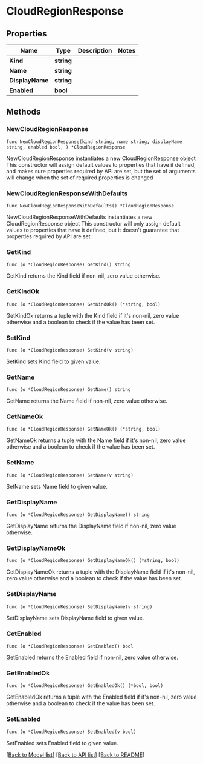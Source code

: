 # CloudRegionResponse

## Properties

Name | Type | Description | Notes
------------ | ------------- | ------------- | -------------
**Kind** | **string** |  | 
**Name** | **string** |  | 
**DisplayName** | **string** |  | 
**Enabled** | **bool** |  | 

## Methods

### NewCloudRegionResponse

`func NewCloudRegionResponse(kind string, name string, displayName string, enabled bool, ) *CloudRegionResponse`

NewCloudRegionResponse instantiates a new CloudRegionResponse object
This constructor will assign default values to properties that have it defined,
and makes sure properties required by API are set, but the set of arguments
will change when the set of required properties is changed

### NewCloudRegionResponseWithDefaults

`func NewCloudRegionResponseWithDefaults() *CloudRegionResponse`

NewCloudRegionResponseWithDefaults instantiates a new CloudRegionResponse object
This constructor will only assign default values to properties that have it defined,
but it doesn't guarantee that properties required by API are set

### GetKind

`func (o *CloudRegionResponse) GetKind() string`

GetKind returns the Kind field if non-nil, zero value otherwise.

### GetKindOk

`func (o *CloudRegionResponse) GetKindOk() (*string, bool)`

GetKindOk returns a tuple with the Kind field if it's non-nil, zero value otherwise
and a boolean to check if the value has been set.

### SetKind

`func (o *CloudRegionResponse) SetKind(v string)`

SetKind sets Kind field to given value.


### GetName

`func (o *CloudRegionResponse) GetName() string`

GetName returns the Name field if non-nil, zero value otherwise.

### GetNameOk

`func (o *CloudRegionResponse) GetNameOk() (*string, bool)`

GetNameOk returns a tuple with the Name field if it's non-nil, zero value otherwise
and a boolean to check if the value has been set.

### SetName

`func (o *CloudRegionResponse) SetName(v string)`

SetName sets Name field to given value.


### GetDisplayName

`func (o *CloudRegionResponse) GetDisplayName() string`

GetDisplayName returns the DisplayName field if non-nil, zero value otherwise.

### GetDisplayNameOk

`func (o *CloudRegionResponse) GetDisplayNameOk() (*string, bool)`

GetDisplayNameOk returns a tuple with the DisplayName field if it's non-nil, zero value otherwise
and a boolean to check if the value has been set.

### SetDisplayName

`func (o *CloudRegionResponse) SetDisplayName(v string)`

SetDisplayName sets DisplayName field to given value.


### GetEnabled

`func (o *CloudRegionResponse) GetEnabled() bool`

GetEnabled returns the Enabled field if non-nil, zero value otherwise.

### GetEnabledOk

`func (o *CloudRegionResponse) GetEnabledOk() (*bool, bool)`

GetEnabledOk returns a tuple with the Enabled field if it's non-nil, zero value otherwise
and a boolean to check if the value has been set.

### SetEnabled

`func (o *CloudRegionResponse) SetEnabled(v bool)`

SetEnabled sets Enabled field to given value.



[[Back to Model list]](../README.md#documentation-for-models) [[Back to API list]](../README.md#documentation-for-api-endpoints) [[Back to README]](../README.md)


